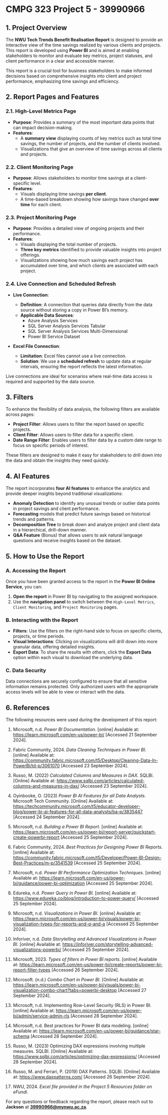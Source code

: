 # CMPG 323 Project 5 - 39990966

## 1. Project Overview
The **NWU Tech Trends Benefit Realisation Report** is designed to provide an interactive view of the time savings realized by various clients and projects. This report is developed using **Power BI** and is aimed at enabling stakeholders to monitor and evaluate key metrics, project statuses, and client performance in a clear and accessible manner.

This report is a crucial tool for business stakeholders to make informed decisions based on comprehensive insights into client and project performance, emphasizing time savings and efficiency.

## 2. Report Pages and Features

### 2.1. High-Level Metrics Page
- **Purpose**: Provides a summary of the most important data points that can impact decision-making.
- **Features**:
  - A **summary view** displaying counts of key metrics such as total time savings, the number of projects, and the number of clients involved.
  - Visualizations that give an overview of time savings across all clients and projects.

### 2.2. Client Monitoring Page
- **Purpose**: Allows stakeholders to monitor time savings at a client-specific level.
- **Features**:
  - Visuals displaying time savings **per client**.
  - A time-based breakdown showing how savings have changed **over time** for each client.

### 2.3. Project Monitoring Page
- **Purpose**: Provides a detailed view of ongoing projects and their performance.
- **Features**:
  - Visuals displaying the total number of projects.
  - **Three key metrics** identified to provide valuable insights into project offerings.
  - Visualizations showing how much savings each project has accumulated over time, and which clients are associated with each project.

### 2.4. Live Connection and Scheduled Refresh

- **Live Connection**:
  - **Definition**: A connection that queries data directly from the data source without storing a copy in Power BI’s memory.
  - **Applicable Data Sources**: 
    - Azure Analysis Services
    - SQL Server Analysis Services Tabular
    - SQL Server Analysis Services Multi-Dimensional
    - Power BI Service Dataset

- **Excel File Connection**:
  - **Limitation**: Excel files cannot use a live connection.
  - **Solution**: We use a **scheduled refresh** to update data at regular intervals, ensuring the report reflects the latest information.

Live connections are ideal for scenarios where real-time data access is required and supported by the data source.

## 3. Filters
To enhance the flexibility of data analysis, the following filters are available across pages:
- **Project Filter**: Allows users to filter the report based on specific projects.
- **Client Filter**: Allows users to filter data for a specific client.
- **Date Range Filter**: Enables users to filter data by a custom date range to focus on specific periods of interest.

These filters are designed to make it easy for stakeholders to drill down into the data and obtain the insights they need quickly.

## 4. AI Features
The report incorporates **four AI features** to enhance the analytics and provide deeper insights beyond traditional visualizations:
- **Anomaly Detection** to identify any unusual trends or outlier data points in project savings and client performance.
- **Forecasting** models that predict future savings based on historical trends and patterns.
- **Decomposition Tree** to break down and analyze project and client data in a hierarchical, drill-down manner.
- **Q&A Feature** (Bonus) that allows users to ask natural language questions and receive insights based on the dataset.

## 5. How to Use the Report

### A. Accessing the Report
Once you have been granted access to the report in the **Power BI Online Service**, you can:
1. **Open the report** in Power BI by navigating to the assigned workspace.
2. Use the **navigation panel** to switch between the `High-Level Metrics`, `Client Monitoring`, and `Project Monitoring` pages.

### B. Interacting with the Report
- **Filters**: Use the filters on the right-hand side to focus on specific clients, projects, or time periods.
- **Visual Interactions**: Clicking on visualizations will drill down into more granular data, offering detailed insights.
- **Export Data**: To share the results with others, click the **Export Data** option within each visual to download the underlying data.

### C. Data Security
Data connections are securely configured to ensure that all sensitive information remains protected. Only authorized users with the appropriate access levels will be able to view or interact with the data.

## 6. References
The following resources were used during the development of this report:

1. Microsoft, n.d. *Power BI Documentation*. [online] Available at: <https://learn.microsoft.com/en-us/power-bi/> [Accessed 21 September 2024].

2. Fabric Community, 2024. *Data Cleaning Techniques in Power BI*. [online] Available at: <https://community.fabric.microsoft.com/t5/Desktop/Cleaning-Data-In-PowerBi/td-p/3061070> [Accessed 23 September 2024].

3. Russo, M. (2022) *Calculated Columns and Measures in DAX*. SQLBI. [Online] Available at: https://www.sqlbi.com/articles/calculated-columns-and-measures-in-dax/ [Accessed 23 September 2024].

4. Oyinbooke, O. (2023) *Power BI AI Features for all Data Analysts*. Microsoft Tech Community. [Online] Available at: https://techcommunity.microsoft.com/t5/educator-developer-blog/power-bi-ai-features-for-all-data-analysts/ba-p/3835447 [Accessed 24 September 2024].

5. Microsoft, n.d. *Building a Power BI Report*. [online] Available at: <https://learn.microsoft.com/en-us/power-bi/report-server/quickstart-create-powerbi-report> [Accessed 25 September 2024].

6. Fabric Community, 2024. *Best Practices for Designing Power BI Reports*. [online] Available at: <https://community.fabric.microsoft.com/t5/Developer/Power-BI-Design-Best-Practices/m-p/3541539> [Accessed 25 September 2024].

7. Microsoft, n.d. *Power BI Performance Optimization Techniques*. [online] Available at: <https://learn.microsoft.com/en-us/power-bi/guidance/power-bi-optimization> [Accessed 25 September 2024].

8. Edureka, n.d. *Power Query in Power BI*. [online] Available at: <https://www.edureka.co/blog/introduction-to-power-query/> [Accessed 25 September 2024].

9. Microsoft, n.d. *Visualizations in Power BI*. [online] Available at: <https://learn.microsoft.com/en-us/power-bi/visuals/power-bi-visualization-types-for-reports-and-q-and-a> [Accessed 25 September 2024].
    
10. Inforiver, n.d. *Data Storytelling and Advanced Visualizations in Power BI*. [online] Available at: <https://inforiver.com/storytelling-advanced-visualizations-powerbi/> [Accessed 25 September 2024].
    
11. Microsoft, 2023. *Types of filters in Power BI reports*. [online] Available at: <https://learn.microsoft.com/en-us/power-bi/create-reports/power-bi-report-filter-types> [Accessed 26 September 2024].
    
12. Microsoft. (n.d.) *Combo Chart in Power BI*. [Online] Available at: https://learn.microsoft.com/en-us/power-bi/visuals/power-bi-visualization-combo-chart?tabs=powerbi-desktop [Accessed 27 September 2024].

13. Microsoft, n.d. Implementing Row-Level Security (RLS) in Power BI. [online] Available at: https://learn.microsoft.com/en-us/power-bi/admin/service-admin-rls [Accessed 28 September 2024].

14. Microsoft, n.d. Best practices for Power BI data modeling. [online] Available at: https://learn.microsoft.com/en-us/power-bi/guidance/star-schema [Accessed 28 September 2024].

15. Russo, M. (2023) Optimizing DAX expressions involving multiple measures. SQLBI. [Online] Available at: https://www.sqlbi.com/articles/optimizing-dax-expressions/ [Accessed 28 September 2024].
    
16. Russo, M. and Ferrari, P. (2019) DAX Patterns. SQLBI. [Online] Available at: https://www.daxpatterns.com/ [Accessed 26 September 2024].

17. NWU, 2024. *Excel file provided in the Project 5 Resources folder on eFundi*.




For any questions or feedback regarding the report, please reach out to **Jackson** at **39990966@mynwu.ac.za**.
